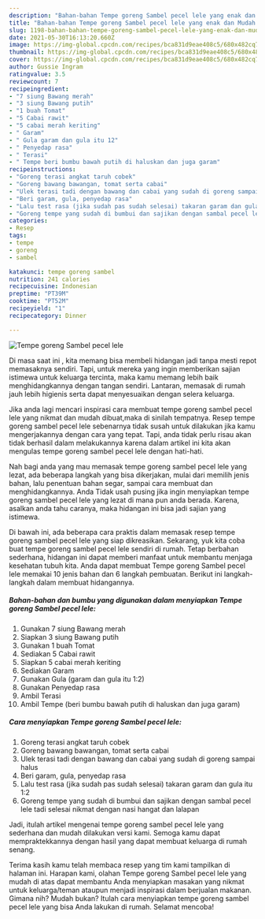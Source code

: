 ```yaml
---
description: "Bahan-bahan Tempe goreng Sambel pecel lele yang enak dan Mudah Dibuat"
title: "Bahan-bahan Tempe goreng Sambel pecel lele yang enak dan Mudah Dibuat"
slug: 1198-bahan-bahan-tempe-goreng-sambel-pecel-lele-yang-enak-dan-mudah-dibuat
date: 2021-05-30T16:13:20.660Z
image: https://img-global.cpcdn.com/recipes/bca831d9eae408c5/680x482cq70/tempe-goreng-sambel-pecel-lele-foto-resep-utama.jpg
thumbnail: https://img-global.cpcdn.com/recipes/bca831d9eae408c5/680x482cq70/tempe-goreng-sambel-pecel-lele-foto-resep-utama.jpg
cover: https://img-global.cpcdn.com/recipes/bca831d9eae408c5/680x482cq70/tempe-goreng-sambel-pecel-lele-foto-resep-utama.jpg
author: Gussie Ingram
ratingvalue: 3.5
reviewcount: 7
recipeingredient:
- "7 siung Bawang merah"
- "3 siung Bawang putih"
- "1 buah Tomat"
- "5 Cabai rawit"
- "5 cabai merah keriting"
- " Garam"
- " Gula garam dan gula itu 12"
- " Penyedap rasa"
- " Terasi"
- " Tempe beri bumbu bawah putih di haluskan dan juga garam"
recipeinstructions:
- "Goreng terasi angkat taruh cobek"
- "Goreng bawang bawangan, tomat serta cabai"
- "Ulek terasi tadi dengan bawang dan cabai yang sudah di goreng sampai halus"
- "Beri garam, gula, penyedap rasa"
- "Lalu test rasa (jika sudah pas sudah selesai) takaran garam dan gula itu 1:2"
- "Goreng tempe yang sudah di bumbui dan sajikan dengan sambal pecel lele tadi selesai nikmat dengan nasi hangat dan lalapan"
categories:
- Resep
tags:
- tempe
- goreng
- sambel

katakunci: tempe goreng sambel 
nutrition: 241 calories
recipecuisine: Indonesian
preptime: "PT39M"
cooktime: "PT52M"
recipeyield: "1"
recipecategory: Dinner

---
```



![Tempe goreng Sambel pecel lele](https://img-global.cpcdn.com/recipes/bca831d9eae408c5/680x482cq70/tempe-goreng-sambel-pecel-lele-foto-resep-utama.jpg)

Di masa  saat ini , kita memang bisa membeli hidangan jadi tanpa mesti repot memasaknya sendiri. Tapi, untuk mereka yang ingin memberikan sajian istimewa untuk keluarga tercinta, maka kamu memang lebih baik menghidangkannya dengan tangan sendiri. Lantaran, memasak di rumah jauh lebih higienis serta dapat menyesuaikan dengan selera keluarga.

Jika anda lagi mencari inspirasi cara membuat tempe goreng sambel pecel lele yang nikmat dan mudah dibuat,maka di sinilah tempatnya. Resep tempe goreng sambel pecel lele  sebenarnya tidak susah untuk dilakukan jika kamu mengerjakannya dengan cara yang tepat. Tapi, anda tidak perlu risau akan tidak berhasil dalam melakukannya 
karena dalam artikel ini kita akan mengulas tempe goreng sambel pecel lele dengan hati-hati.  



Nah bagi anda yang mau memasak tempe goreng sambel pecel lele yang lezat, ada beberapa langkah yang bisa dikerjakan, mulai dari memilih jenis bahan, lalu penentuan bahan segar, sampai cara membuat dan menghidangkannya. Anda Tidak usah pusing jika ingin menyiapkan tempe goreng sambel pecel lele yang lezat di mana pun anda berada. Karena, asalkan anda  tahu caranya, maka hidangan ini bisa jadi sajian yang istimewa.

Di bawah ini, ada beberapa cara praktis  dalam memasak resep tempe goreng sambel pecel lele yang siap dikreasikan. Sekarang, yuk kita coba buat tempe goreng sambel pecel lele sendiri di rumah. Tetap berbahan sederhana, hidangan ini dapat memberi manfaat untuk membantu menjaga kesehatan tubuh kita. Anda dapat membuat Tempe goreng Sambel pecel lele memakai 10 jenis bahan dan 6 langkah pembuatan. Berikut ini langkah-langkah dalam membuat hidangannya.

<!--inarticleads1-->

##### Bahan-bahan dan bumbu yang digunakan dalam menyiapkan Tempe goreng Sambel pecel lele:

1. Gunakan 7 siung Bawang merah
1. Siapkan 3 siung Bawang putih
1. Gunakan 1 buah Tomat
1. Sediakan 5 Cabai rawit
1. Siapkan 5 cabai merah keriting
1. Sediakan  Garam
1. Gunakan  Gula (garam dan gula itu 1:2)
1. Gunakan  Penyedap rasa
1. Ambil  Terasi
1. Ambil  Tempe (beri bumbu bawah putih di haluskan dan juga garam)




<!--inarticleads2-->

##### Cara menyiapkan Tempe goreng Sambel pecel lele:

1. Goreng terasi angkat taruh cobek
1. Goreng bawang bawangan, tomat serta cabai
1. Ulek terasi tadi dengan bawang dan cabai yang sudah di goreng sampai halus
1. Beri garam, gula, penyedap rasa
1. Lalu test rasa (jika sudah pas sudah selesai) takaran garam dan gula itu 1:2
1. Goreng tempe yang sudah di bumbui dan sajikan dengan sambal pecel lele tadi selesai nikmat dengan nasi hangat dan lalapan




Jadi, itulah artikel mengenai  tempe goreng sambel pecel lele  yang sederhana dan mudah dilakukan versi kami. Semoga kamu dapat mempraktekkannya dengan hasil yang dapat membuat keluarga di rumah senang. 

Terima kasih kamu telah membaca resep yang tim kami tampilkan di halaman ini. Harapan kami, olahan  Tempe goreng Sambel pecel lele yang mudah di atas dapat membantu Anda menyiapkan masakan yang nikmat untuk keluarga/teman ataupun menjadi inspirasi dalam berjualan makanan. Gimana nih? Mudah bukan? Itulah cara menyiapkan tempe goreng sambel pecel lele yang bisa Anda lakukan di rumah. Selamat mencoba!

